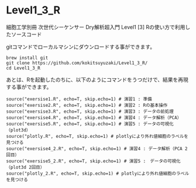 # Level1_3_R
細胞工学別冊 次世代シーケンサー Dry解析超入門 Level1 [3] Rの使い方で利用したソースコード

gitコマンドでローカルマシンにダウンロードする事ができます。

```
brew install git
git clone https://github.com/kokitsuyuzaki/Level1_3_R/
cd Level1_3_R
```

あとは、Rを起動したのちに、以下のようにコマンドをうつだけで、結果を再現する事ができます。

```
source("exersise1.R", echo=T, skip.echo=1) # 演習1 : 準備
source("exersise2.R", echo=T, skip.echo=1) # 演習2 : Rの基本操作
source("exersise3.R", echo=T, skip.echo=1) # 演習3 : データの前処理
source("exersise4.R", echo=T, skip.echo=1) # 演習4 : データ解析（PCA）
source("exersise5.R", echo=T, skip.echo=1) # 演習5 : データの可視化（plot3d）
source("plotly.R", echo=T, skip.echo=1) # plotlyにより外れ値細胞のラベルを見つける
source("exersise4_2.R", echo=T, skip.echo=1) # 演習4 : データ解析（PCA 2回目）
source("exersise5_2.R", echo=T, skip.echo=1) # 演習5 :　データの可視化（plot3d 2回目）
source("plotly_2.R", echo=T, skip.echo=1) # plotlyにより外れ値細胞のラベルを見つける
```
